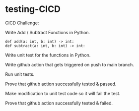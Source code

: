 # testing-CICD

CICD Challenge:
 
 Write Add / Subtract Functions in Python.
    
    def add(a: int, b: int) -> int:
    def subtract(a: int, b: int) -> int:
    
  Write unit test for the functions in Python.
  
  Write github action that gets triggered on push to main branch.
  
  Run unit tests.
  
  Prove that github action successfully tested & passed.
  
  Make modification to unit test code so it will fail the test.
  
  Prove that github action successfully tested & failed.
